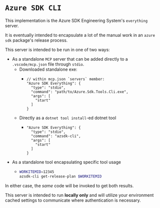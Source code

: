 # `Azure SDK CLI`

This implementation is the Azure SDK Engineering System's `everything` server.

It is eventually intended to encapsulate a lot of the manual work in an `azure sdk` package's release process.

This server is intended to be run in one of two ways:

- As a standalone `MCP` server that can be added directly to a `.vscode/mcp.json` file through `stdio`.
  - Downloaded standalone exe:
    - ```jsonc
      // within mcp.json `servers` member:
      "Azure SDK Everything": {
        "type": "stdio",
        "command": "path/to/Azure.Sdk.Tools.Cli.exe",
        "args": [
          "start"
        ]
      }
      ```
  - Directly as a `dotnet tool install`-ed dotnet tool
    - ```jsonc
      "Azure SDK Everything": {
        "type": "stdio",
        "command": "azsdk-cli",
        "args": [
          "start"
        ]
      }
      ```
- As a standalone tool encapsulating specific tool usage
  - ```bash
    WORKITEMID=12345
    azsdk-cli get-release-plan $WORKITEMID
    ```

In either case, the _same_ code will be invoked to get both results.

This server is intended to run **locally only** and will utilize your environment cached settings to communicate where authentication is necessary.
